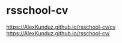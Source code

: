 # rsschool-cv
https://AlexKunduz.github.io/rsschool-cv/cv
https://AlexKunduz.github.io/rsschool-cv/
